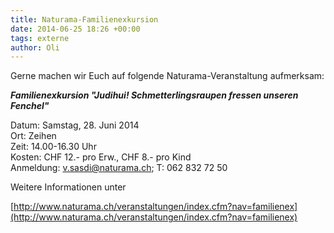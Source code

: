 ```yaml
---
title: Naturama-Familienexkursion
date: 2014-06-25 18:26 +00:00
tags: externe
author: Oli
---
```


Gerne machen wir Euch auf folgende Naturama-Veranstaltung aufmerksam:

***Familienexkursion "Judihui! Schmetterlingsraupen fressen unseren Fenchel"***

Datum: Samstag, 28. Juni 2014    
Ort: Zeihen    
Zeit: 14.00-16.30 Uhr    
Kosten: CHF 12.- pro Erw., CHF 8.- pro Kind    
Anmeldung: [v.sasdi@naturama.ch](mailto:v.sasdi@naturama.ch); T: 062 832 72 50    

 

 

Weitere Informationen unter

[http://www.naturama.ch/veranstaltungen/index.cfm?nav=familienex](http://www.naturama.ch/veranstaltungen/index.cfm?nav=familienex)